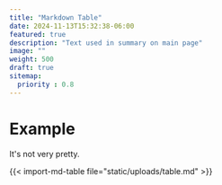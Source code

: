 ```yaml
---
title: "Markdown Table"
date: 2024-11-13T15:32:38-06:00
featured: true
description: "Text used in summary on main page"
image: ""
weight: 500
draft: true
sitemap:
  priority : 0.8
---
```



# Example

It's not very pretty.

{{< import-md-table file="static/uploads/table.md" >}}
